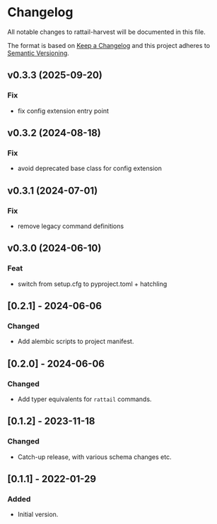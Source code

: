 
# Changelog
All notable changes to rattail-harvest will be documented in this file.

The format is based on [Keep a Changelog](http://keepachangelog.com/en/1.0.0/)
and this project adheres to [Semantic Versioning](http://semver.org/spec/v2.0.0.html).

## v0.3.3 (2025-09-20)

### Fix

- fix config extension entry point

## v0.3.2 (2024-08-18)

### Fix

- avoid deprecated base class for config extension

## v0.3.1 (2024-07-01)

### Fix

- remove legacy command definitions

## v0.3.0 (2024-06-10)

### Feat

- switch from setup.cfg to pyproject.toml + hatchling

## [0.2.1] - 2024-06-06
### Changed
- Add alembic scripts to project manifest.

## [0.2.0] - 2024-06-06
### Changed
- Add typer equivalents for `rattail` commands.

## [0.1.2] - 2023-11-18
### Changed
- Catch-up release, with various schema changes etc.

## [0.1.1] - 2022-01-29
### Added
- Initial version.
